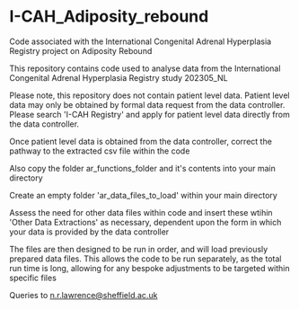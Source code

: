 # I-CAH_Adiposity_rebound
Code associated with the International Congenital Adrenal Hyperplasia Registry project on Adiposity Rebound

This repository contains code used to analyse data from the International Congenital Adrenal Hyperplasia Registry study 202305_NL

Please note, this repository does not contain patient level data. Patient level data may only be obtained by formal data request from the data controller. Please search 'I-CAH Registry' and apply for patient level data directly from the data controller.

Once patient level data is obtained from the data controller, correct the pathway to the extracted csv file within the code

Also copy the folder ar_functions_folder and it's contents into your main directory

Create an empty folder 'ar_data_files_to_load' within your main directory

Assess the need for other data files within code and insert these wtihin 'Other Data Extractions' as necessary, dependent upon the form in which your data is provided by the data controller

The files are then designed to be run in order, and will load previously prepared data files. This allows the code to be run separately, as the total run time is long, allowing for any bespoke adjustments to be targeted within specific files

Queries to n.r.lawrence@sheffield.ac.uk
